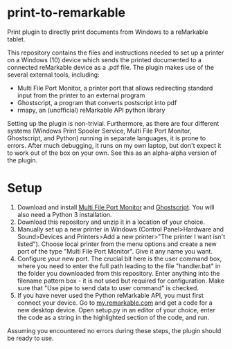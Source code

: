 # print-to-remarkable
Print plugin to directly print documents from Windows to a reMarkable tablet.

This repository contains the files and instructions needed to set up a printer on a Windows (10) device which sends the printed documented to a connected reMarkable device as a .pdf file. The plugin makes use of the several external tools, including:
- Multi File Port Monitor, a printer port that allows redirecting standard input from the printer to an external program
- Ghostscript, a program that converts postscript into pdf
- rmapy, an (unofficial) reMarkable API python library

Setting up the plugin is non-trivial. Furthermore, as there are four different systems (Windows Print Spooler Service, Multi File Port Monitor, Ghostscript, and Python) running in separate languages, it is prone to errors. After much debugging, it runs on my own laptop, but don't expect it to work out of the box on your own. See this as an alpha-alpha version of the plugin.

# Setup
1. Download and install [Multi File Port Monitor](https://sourceforge.net/projects/mfilemon/) and [Ghostscript](https://www.ghostscript.com/). You will also need a Python 3 installation.
2. Download this repository and unzip it in a location of your choice.
3. Manually set up a new printer in Windows (Control Panel>Hardware and Sound>Devices and Printers>Add a new printer>"The printer I want isn't listed"). Choose local printer from the menu options and create a new port of the type "Multi File Port Monitor". Give it any name you want.
4. Configure your new port. The crucial bit here is the user command box, where you need to enter the full path leading to the file "handler.bat" in the folder you downloaded from this repository. Enter anything into the filename pattern box - it is not used but required for configuration. Make sure that "Use pipe to send data to user command" is checked. 
5. If you have never used the Python reMarkable API, you must first connect your device. Go to [my.remarkable.com](my.remarkable.com) and get a code for a new desktop device. Open setup.py in an editor of your choice, enter the code as a string in the highlighted section of the code, and run.

Assuming you encountered no errors during these steps, the plugin should be ready to use.
